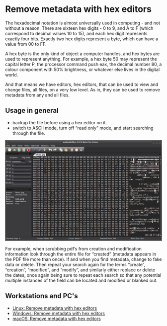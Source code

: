 # Remove metadata with hex editors

The hexadecimal notation is almost universally used in computing - and not without a reason. There are sixteen hex digits - 0 to 9, and A to F (which correspond to decimal values 10 to 15), and each hex digit represents exactly four bits. Exactly two hex digits represent a byte, which can have a value from 00 to FF.

A hex byte is the only kind of object a computer handles, and hex bytes are used to represent anything. For example, a hex byte 50 may represent the capital letter P, the processor command push eax, the decimal number 80, a colour component with 50% brightness, or whatever else lives in the digital world.

And that means we have editors, hex editors, that can be used to view and change files, all files, on a very low level. As in, they can be used to remove metadata from any and all files. 

## Usage in general

* backup the file before using a hex editor on it.
* switch to ASCII mode, turn off “read only” mode, and start searching through the file.

![wxhexeditor](../../_static/images/wxhexeditor.png)

For example, when scrubbing pdf’s from creation and modification information look through the entire file for “created” (metadata appears in the PDF file more than once). If and when you find metadata, change to fake data or delete. Then repeat your search again for the terms “create”, “creation”, “modified”, and “modify”, and similarly either replace or delete the dates, once again being sure to repeat each search so that any potential multiple instances of the field can be located and modified or blanked out. 

## Workstations and PC's

* [Linux: Remove metadata with hex editors](https://linux.tymyrddin.dev/docs/privacy/hexeditors)
* [Windows: Remove metadata with hex editors](https://windows.tymyrddin.dev/docs/privacy/hexeditors)
* [macOS: Remove metadata with hex editors](https://macos.tymyrddin.dev/docs/privacy/hexeditors)